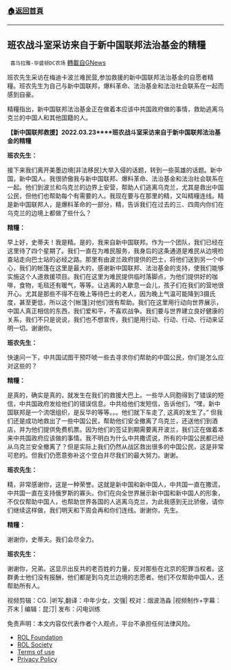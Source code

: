 ###  [:house:返回首頁](https://github.com/ourhimalayas/txt)
---


## 班农战斗室采访来自于新中国联邦法治基金的精糧
` 喜马拉雅-华盛顿DC农场` [轉載自GNews](https://gnews.org/zh-hans/2266865/)

班农先生采访在梅迪卡波兰难民营,参加救援的新中国联邦法治基金的自愿者精糧。班农先生为自己与新中国联邦，爆料革命、法治基金和法治社会联系在一起而感到自豪。

精糧指出，新中国联邦法治基金正在做着本应该中共国政府做的事情，救助逃离乌克兰的中国人和其他国籍的人。

**【新中国联邦救援】2022.03.23****班农战斗室采访来自于新中国联邦法治基金的精糧**

**班农先生：**

接下来我们离开美墨边境[非法移民]大举入侵的话题，转到一些英雄的话题。新中国，新中国人。我很骄傲我与新中国联邦、爆料革命、法治基金和法治社会联系在一起。他们到波兰和乌克兰的边界上安营，帮助人们逃离乌克兰，尤其是救出中国公民，但他们也帮助每个有需要的人。我现在要与在那里的精，又叫精糧连线。精是新中国联邦人，是爆料革命的一部分，精，告诉我们在过去的三、四周内你们在乌克兰的边境上都做了些什么？

**精糧：**

早上好，史蒂夫！我是精。是的，我来自新中国联邦。作为一个团队，我们已经在这里待了四个星期了。我们一直在为难民服务，我身后的这条通道是难民从边境检查站走向巴士站的必经之路。那里有由波兰政府提供的巴士，将他们送到另一个中心，我们的帐篷在这里是最大的，感谢新中国联邦、法治基金的支持，使我们能够实施这个人道救援项目。我们在这里为难民提供临时落脚点，为他们提供好的咖啡，食物，毛毯还有暖气，等等。让逃离的人歇息一会儿，孩子们在我们的营地很开心。尤其是那些不得不在晚上等待巴士的老人，因为晚上气温可能降到3摄氏度，甚至更低，所以这个[帐篷]对他们很有帮助。我们在这里用行动向世界展示，中国人真正相信的东西，我们爱和平，不喜欢战争。我们要与世界建立良好健康的关系，我们不只是说说，我们也不想宣传，我们是用行动、行动、行动、行动来证明一切。谢谢你。

**班农先生：**

快速问一下，中共国试图干预吓唬一些去寻求你们帮助的中国公民，你们是怎么应对这些的？

**精糧：**

是真的，确实是真的，就发生在我们的救援大巴上。一些华人同胞得到了错误的短信，中共国政府发给他们的错误信息。中共给他们发短信，告诉他们，“嘿，新中国联邦是一个流氓组织，是反华的等等。。。他们就下车走了, 这真的发生了。” 但我们还是成功地救出了一些中国公民，帮助他们安全撤离了乌克兰，还送他们到酒店，并为他们提供免费机票。因为他们的签证到期需要离开波兰，我们正在做着本来中共国政府应该做的事情。我不明白为什么中共撒谎说，所有的中国公民都已经从乌克兰安全撤离了？但是实际上我们仍然从战区救出很多的中国公民，这是非常可悲的。但我们仍愿意弥补这个空白并尽我们的最大努力。谢谢。

**班农先生：**

精，非常感谢你，这是一种荣誉。这就是新中国和新中国人，中共国一直在撒谎，中共国一直在支持俄罗斯的寡头。你们在向全世界展示新中国和新中国人的形象，不仅仅帮助中国人，也帮助世界各国的人逃离乌克兰，为此我感到无比骄傲，请你们继续这样做，我们明天和下周会再和你们连线。谢谢你，先生。

**精糧：**

谢谢你，史蒂夫。我们会尽全力。

**班农先生：**

谢谢你，兄弟。这显示出反共的老百姓的力量，反对那些在北京的犯罪当权者。这群勇士他们没有报酬，他们都是到乌克兰边境的志愿者。他们不仅帮助中国人，还帮助所有人。





视频剪辑：CG. |听写,翻译：中年少女，文强| 校对：烟波浩淼 |视频制作+字幕：芥末 | 编辑：昆汀| 发布：闪电训练

 

免责声明：本文内容仅代表作者个人观点，平台不承担任何法律风险。

- [ROL Foundation](https://rolfoundation.org/)
- [ROL Society](https://rolsociety.org/)
- [Terms of use](https://gnews.org/terms-of-use-3/)
- [Privacy Policy](https://gnews.org/privacy-policy/)

